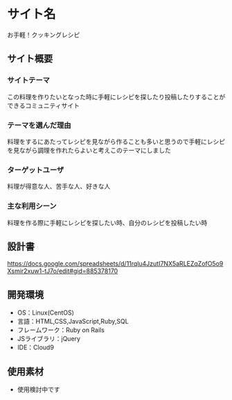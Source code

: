 # サイト名
お手軽！クッキングレシピ

## サイト概要
### サイトテーマ
この料理を作りたいとなった時に手軽にレシピを探したり投稿したりすることができるコミュニティサイト

### テーマを選んだ理由
料理をするにあたってレシピを見ながら作ることも多いと思うので手軽にレシピを見ながら調理を作れたらよいと考えこのテーマにしました

### ターゲットユーザ
料理が得意な人、苦手な人、好きな人

### 主な利用シーン
料理を作る際に手軽にレシピを探したい時、自分のレシピを投稿したい時

## 設計書
https://docs.google.com/spreadsheets/d/11rqlu4JzutI7NX5aRLEZqZofO5o9Xsmir2xuw1-tJ7o/edit#gid=885378170

## 開発環境
- OS：Linux(CentOS)
- 言語：HTML,CSS,JavaScript,Ruby,SQL
- フレームワーク：Ruby on Rails
- JSライブラリ：jQuery
- IDE：Cloud9

## 使用素材
- 使用検討中です